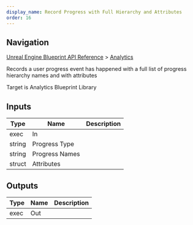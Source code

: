 ```yaml
---
display_name: Record Progress with Full Hierarchy and Attributes
order: 16
---
```

## Navigation

[Unreal Engine Blueprint API Reference](https://dev.epicgames.com/documentation/en-us/unreal-engine/BlueprintAPI) > [Analytics](https://dev.epicgames.com/documentation/en-us/unreal-engine/BlueprintAPI/Analytics)

Records a user progress event has happened with a full list of progress hierarchy names and with attributes

Target is Analytics Blueprint Library

## Inputs

| Type | Name | Description |
| --- | --- | --- |
| exec | In |  |
| string | Progress Type |  |
| string | Progress Names |  |
| struct | Attributes |  |

## Outputs

| Type | Name | Description |
| --- | --- | --- |
| exec | Out |  |
